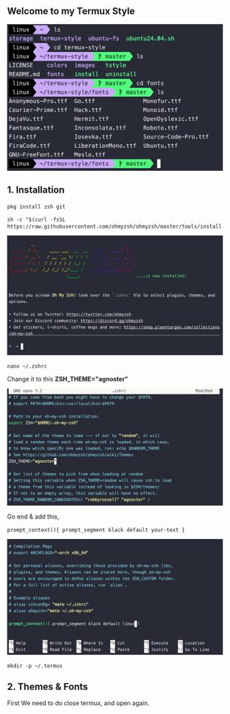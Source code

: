 ## Welcome to my Termux Style

<p align="center"><img src="https://raw.githubusercontent.com/l0nqx/termux-style/main/images/img1.png"</p>

## **1. Installation**

```
pkg install zsh git
```

```
sh -c "$(curl -fsSL https://raw.githubusercontent.com/ohmyzsh/ohmyzsh/master/tools/install.sh)"
```

<p align="center"><img src="https://raw.githubusercontent.com/l0nqx/termux-style/main/images/img3.png"</p>

```
nano ~/.zshrc
```

Change it to this **ZSH_THEME="agnoster"**

<p align="center"><img src="https://raw.githubusercontent.com/l0nqx/termux-style/main/images/img4.png"</p>

Go end & add this,

```
prompt_context(){ prompt_segment black default your-text }
```

<p align="center"><img src="https://raw.githubusercontent.com/l0nqx/termux-style/main/images/img5.png"</p>

```
mkdir -p ~/.termux
```

## **2. Themes & Fonts**

First We need to do close termux, and open again.

